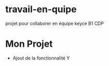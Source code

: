 # travail-en-quipe
projet pour collaborer en équipe keyce B1 CDP 
# Mon Projet
- Ajout de la fonctionnalité Y